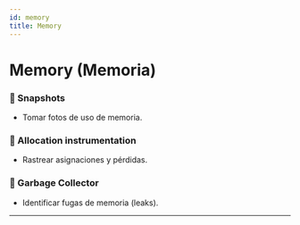 ```yaml
---
id: memory
title: Memory
---
```

# Memory (Memoria)

### 🔹 Snapshots
- Tomar fotos de uso de memoria.

### 🔹 Allocation instrumentation
- Rastrear asignaciones y pérdidas.

### 🔹 Garbage Collector
- Identificar fugas de memoria (leaks).

---
